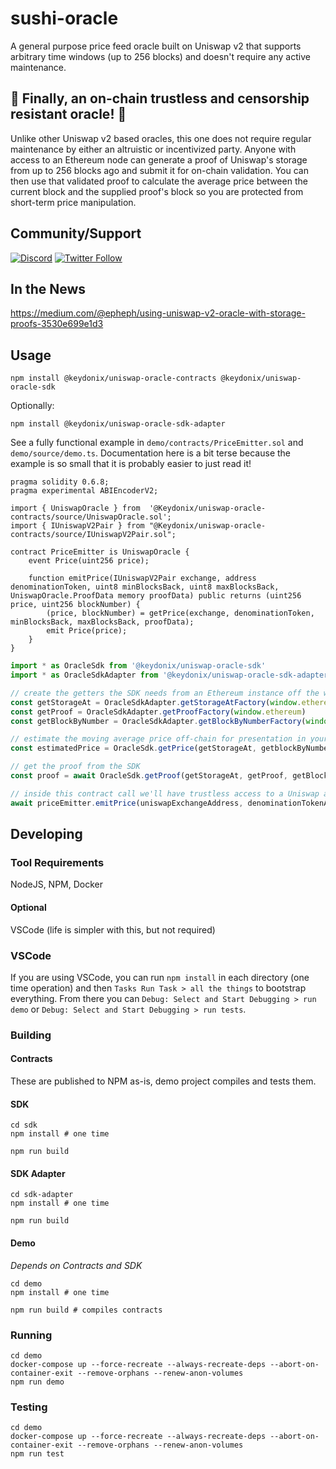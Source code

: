 # sushi-oracle
A general purpose price feed oracle built on Uniswap v2 that supports arbitrary time windows (up to 256 blocks) and doesn't require any active maintenance.

## 🎊 Finally, an on-chain trustless and censorship resistant oracle! 🎉
Unlike other Uniswap v2 based oracles, this one does not require regular maintenance by either an altruistic or incentivized party.  Anyone with access to an Ethereum node can generate a proof of Uniswap's storage from up to 256 blocks ago and submit it for on-chain validation.  You can then use that validated proof to calculate the average price between the current block and the supplied proof's block so you are protected from short-term price manipulation.

## Community/Support
[![Discord](https://img.shields.io/discord/516762394547060756?label=Discord&style=plastic)](https://discord.gg/cM9A5v8)
[![Twitter Follow](https://img.shields.io/twitter/follow/keydonix?style=social)](https://twitter.com/keydonix)

## In the News
https://medium.com/@epheph/using-uniswap-v2-oracle-with-storage-proofs-3530e699e1d3

## Usage
```
npm install @keydonix/uniswap-oracle-contracts @keydonix/uniswap-oracle-sdk
```
Optionally:
```
npm install @keydonix/uniswap-oracle-sdk-adapter
```
See a fully functional example in `demo/contracts/PriceEmitter.sol` and `demo/source/demo.ts`.  Documentation here is a bit terse because the example is so small that it is probably easier to just read it!
```solidity
pragma solidity 0.6.8;
pragma experimental ABIEncoderV2;

import { UniswapOracle } from  '@Keydonix/uniswap-oracle-contracts/source/UniswapOracle.sol';
import { IUniswapV2Pair } from "@Keydonix/uniswap-oracle-contracts/source/IUniswapV2Pair.sol";

contract PriceEmitter is UniswapOracle {
	event Price(uint256 price);

	function emitPrice(IUniswapV2Pair exchange, address denominationToken, uint8 minBlocksBack, uint8 maxBlocksBack, UniswapOracle.ProofData memory proofData) public returns (uint256 price, uint256 blockNumber) {
		(price, blockNumber) = getPrice(exchange, denominationToken, minBlocksBack, maxBlocksBack, proofData);
		emit Price(price);
	}
}
```
```ts
import * as OracleSdk from '@keydonix/uniswap-oracle-sdk'
import * as OracleSdkAdapter from '@keydonix/uniswap-oracle-sdk-adapter'

// create the getters the SDK needs from an Ethereum instance off the window.  you could use `window.web3.currentProvider` instead of `window.ethereum` if that is what is available
const getStorageAt = OracleSdkAdapter.getStorageAtFactory(window.ethereum)
const getProof = OracleSdkAdapter.getProofFactory(window.ethereum)
const getBlockByNumber = OracleSdkAdapter.getBlockByNumberFactory(window.ethereum)

// estimate the moving average price off-chain for presentation in your UI
const estimatedPrice = OracleSdk.getPrice(getStorageAt, getblockByNumber, uniswapExchangeAddress, denominationTokenAddress, blockNumber)

// get the proof from the SDK
const proof = await OracleSdk.getProof(getStorageAt, getProof, getBlockByNumber, uniswapExchangeAddress, denominationTokenAddress, blockNumber)

// inside this contract call we'll have trustless access to a Uniswap average price between `blockNumber` and `currentBlockNumber`
await priceEmitter.emitPrice(uniswapExchangeAddress, denominationTokenAddress, minBlocksBackAllowed, maxBlocksBackAllowed, proof)
```

## Developing
### Tool Requirements
NodeJS, NPM, Docker
#### Optional
VSCode (life is simpler with this, but not required)

### VSCode
If you are using VSCode, you can run `npm install` in each directory (one time operation) and then `Tasks Run Task > all the things` to bootstrap everything.  From there you can `Debug: Select and Start Debugging > run demo` or `Debug: Select and Start Debugging > run tests`.

### Building
#### Contracts
These are published to NPM as-is, demo project compiles and tests them.
#### SDK
```
cd sdk
npm install # one time

npm run build
```
#### SDK Adapter
```
cd sdk-adapter
npm install # one time

npm run build
```
#### Demo
_Depends on Contracts and SDK_
```
cd demo
npm install # one time

npm run build # compiles contracts
```

### Running
```
cd demo
docker-compose up --force-recreate --always-recreate-deps --abort-on-container-exit --remove-orphans --renew-anon-volumes
npm run demo
```

### Testing
```
cd demo
docker-compose up --force-recreate --always-recreate-deps --abort-on-container-exit --remove-orphans --renew-anon-volumes
npm run test
```
